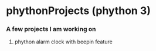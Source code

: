 # phythonProjects (phython 3)
### A few projects I am working on
1. phython alarm clock with beepin feature


